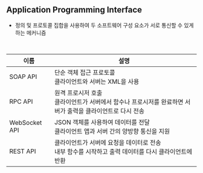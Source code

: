 <!-- --- --><!-- title: 개요 --><!-- updated: 2022-12-18 09:22:46Z --><!-- created: 2022-12-18 09:13:00Z --><!-- latitude: 37.24108640 --><!-- longitude: 127.17755370 --><!-- altitude: 0.0000 --><!-- --- -->## Application Programming Interface- 정의 및 프로토콜 집합을 사용하여 두 소프트웨어 구성 요소가 서로 통신할 수 있게 하는 메커니즘<br>|이름|설명||---|---||SOAP API| 단순 객체 접근 프로토콜<br> 클라이언트와 서버는 XML을 사용||RPC API| 원격 프로시저 호출<br> 클라이언트가 서버에서 함수나 프로시저를 완료하면 서버가 출력을 클라이언트로 다시 전송||WebSocket API| JSON 객체를 사용하여 데이터를 전달<br> 클라이언트 앱과 서버 간의 양방향 통신을 지원||REST API| 클라이언트가 서버에 요청을 데이터로 전송<br> 내부 함수를 시작하고 출력 데이터를 다시 클라이언트에 반환|